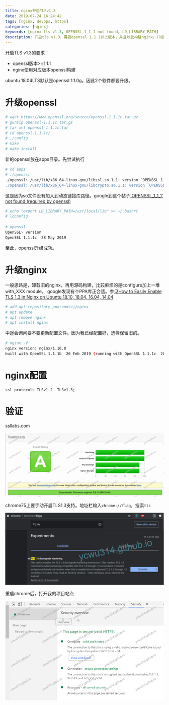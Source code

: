 ```yaml
---
title: nginx开启TLSv1.3
date: 2019-07-24 16:24:42
tags: [nginx, devops, https]
categories: [nginx]
keywords: [nginx tls v1.3, OPENSSL_1_1_1 not found, LD_LIBRARY_PATH]
description: 开启tls v1.3，需要openssl 1.1.1以上版本，并且以此构建nginx。升级openssl可能出现OPENSSL_1_1_1 not found报错，要重新链接so文件，更新LD_LIBRARY_PATH环境变量。
---
```


开启TLS v1.3的要求：
- openssl版本>=1.1.1
- nginx使用对应版本openssl构建

ubuntu 18.04LTS默认是openssl 1.1.0g。因此2个软件都要升级。

# 升级openssl

```bash
# wget https://www.openssl.org/source/openssl-1.1.1c.tar.gz
# gunzip openssl-1.1.1c.tar.gz 
# tar xvf openssl-1.1.1c.tar 
# cd openssl-1.1.1c/
# ./config
# make
# make install
```

新的openssl放在apps目录。先尝试执行
```bash
# cd apps
# ./openssl
./openssl: /usr/lib/x86_64-linux-gnu/libssl.so.1.1: version `OPENSSL_1_1_1' not found (required by ./openssl)
./openssl: /usr/lib/x86_64-linux-gnu/libcrypto.so.1.1: version `OPENSSL_1_1_1' not found (required by ./openssl)
```

这是因为so文件没有加入到动态链接库路径。google到这个帖子[`OPENSSL_1_1_1' not found (required by openssl) ](https://github.com/openssl/openssl/issues/5845)
```bash
# echo "export LD_LIBRARY_PATH=/usr/local/lib" >> ~/.bashrc
# ldconfig

# openssl
OpenSSL> version
OpenSSL 1.1.1c  28 May 2019
```

至此，openssl升级成功。

# 升级nginx

一般思路是，卸载旧的nginx，再用源码构建，比较麻烦的是configure加上一堆with_XXX module。
google发现有个PPA库正合适。参见[How to Easily Enable TLS 1.3 in Nginx on Ubuntu 18.10, 18.04, 16.04, 14.04](https://www.linuxbabe.com/ubuntu/enable-tls-1-3-nginx-ubuntu-18-10-18-04-16-04-14-04)
```bash
# add-apt-repository ppa:ondrej/nginx
# apt update
# apt remove nginx
# apt install nginx
```
中途会询问要不要更新配置文件。因为我已经配置好，选择保留旧的。

```bash
# nginx -V
nginx version: nginx/1.16.0
built with OpenSSL 1.1.1b  26 Feb 2019 (running with OpenSSL 1.1.1c  28 May 2019)
```

# nginx配置

```
ssl_protocols TLSv1.2  TLSv1.3;  
```

# 验证

ssllabs.com


![tls_v1_3.PNG](tls_v1_3.PNG)



chrome75上要手动开启TLS1.3支持。地址栏输入`chrome://flag`，搜索`tls`


![chrome_flag.PNG](chrome_flag.PNG)



重启chrome后，打开我的项目站点


![site_security.PNG](site_security.PNG)


